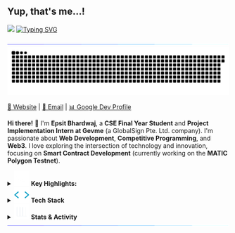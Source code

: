 ## Yup, that's me...!
![](https://visitor-badge.glitch.me/badge?page_id=epsit03)
<a href="https://git.io/typing-svg"><img src="https://readme-typing-svg.herokuapp.com?font=Fira+Code&duration=4000&pause=800&color=15F740&width=400&lines=Epsit+Bhardwaj;A+CSE+senior;Web+Developer;Competitive+Programmer;Web3+enthusiast" alt="Typing SVG" /></a>

<img src="https://github.com/epsit03/epsit03/blob/main/assets/Real.gif">
<picture>
  <source media="(prefers-color-scheme: dark)" srcset="https://raw.githubusercontent.com/epsit03/epsit03/output/github-snake-dark.svg">
  <source media="(prefers-color-scheme: light)" srcset="https://raw.githubusercontent.com/epsit03/epsit03/output/github-snake.svg">
  <img src="https://raw.githubusercontent.com/epsit03/epsit03/output/github-snake.svg">
</picture>

[🔗 Website](https://www.sites.google.com/view/epsit) | [📧 Email](mailto:epsitbhardwaj26@gmail.com) | [📊 Google Dev Profile](https://developers.google.com/profile/u/epsit)

**Hi there!** 👋 I'm **Epsit Bhardwaj**, a **CSE Final Year Student** and **Project Implementation Intern at Gevme** (a GlobalSign Pte. Ltd. company). I'm passionate about **Web Development**, **Competitive Programming**, and **Web3**. I love exploring the intersection of technology and innovation, focusing on **Smart Contract Development** (currently working on the **MATIC Polygon Testnet**).
<details>
<summary><img src="https://github.com/epsit03/epsit03/blob/main/assets/More.gif" width="35"> <b>Key Highlights:</b> </summary>
<br/>
  
- **Ex-Consultant** at **Wheebox-ETS**  
- **MLSA**, **Mentor** @Social Winter of Code (S'23 & S'24)  
- **Speaker** @GDG Kanpur, @TensorFlow User Group, @BhopalFOSS  
- Building **FOSS** projects in my leisure time  
- Currently deploying **smart contracts** over **MATIC** on **Mumbai testnet**
---
</details>

<details>
<summary><img src="https://github.com/epsit03/epsit03/blob/main/assets/Skills.gif" width="35"> <b>Tech Stack</b> </summary>
<br/>
I'm always exploring new technologies and improving my skill set. Here are some of the tools I use:
<br/>
<div style="display: flex; flex-wrap: wrap; justify-content: space-around;">
  <img src="https://techstack-generator.vercel.app/react-icon.svg" alt="React" width="65" height="65"/>
  <img src="https://techstack-generator.vercel.app/python-icon.svg" alt="Python" width="65" height="65"/>
  <img src="https://techstack-generator.vercel.app/js-icon.svg" alt="JavaScript" width="65" height="65"/>
  <img src="https://techstack-generator.vercel.app/cpp-icon.svg" alt="C++" width="65" height="65"/>
  <img src="https://techstack-generator.vercel.app/webpack-icon.svg" alt="Webpack" width="65" height="65"/>
  <img src="https://techstack-generator.vercel.app/mysql-icon.svg" alt="MySQL" width="65" height="65"/>
  <img src="https://techstack-generator.vercel.app/ts-icon.svg" alt="TypeScript" width="65" height="65"/>
  <img src="https://techstack-generator.vercel.app/aws-icon.svg" alt="AWS" width="65" height="65"/>
  <img src="https://techstack-generator.vercel.app/github-icon.svg" alt="GitHub" width="65" height="65"/>
  <img src="https://skillicons.dev/icons?i=html" alt="HTML5" width="48" height="48"/>
  <img src="https://skillicons.dev/icons?i=css" alt="CSS" width="48" height="48"/>
  <img src="https://skillicons.dev/icons?i=postgre" alt="PostgreSQL" width="48" height="48"/>
  <img src="https://skillicons.dev/icons?i=mongodb" alt="MongoDB" width="48" height="48"/>
  <img src="https://skillicons.dev/icons?i=bootstrap" alt="Bootstrap" width="48" height="48"/>
</div>

---
</details>
<details>
  <summary><img src="https://github.com/epsit03/epsit03/blob/main/assets/Github-Stats.gif" width="35"> <b>Stats & Activity</b> </summary> <br/>

  **Most Used Languages:**  
<br/>
![Top Langs](https://github-readme-stats.vercel.app/api/top-langs/?username=epsit03&layout=compact&theme=dark)

**Weekly Activity:**  
<br/>
![WakaTime](https://github-readme-stats.vercel.app/api?username=epsit03&show_icons=true&theme=gotham)

**Recent Contributions:**
```text
JavaScript     ███████████████▒░░░░░░░░░   61.19 %
TypeScript     █████████▒░░░░░░░░░░░░░░░   31.49 %
NextJs         █████▒░░░░░░░░░░░░░░░░░░░   07.32 %
```
</details>
<img src="https://github.com/epsit03/epsit03/blob/main/assets/Real.gif">
